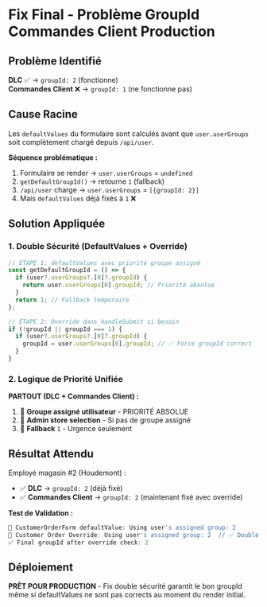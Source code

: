 # Fix Final - Problème GroupId Commandes Client Production

## Problème Identifié

**DLC** ✅ → `groupId: 2` (fonctionne)  
**Commandes Client** ❌ → `groupId: 1` (ne fonctionne pas)

## Cause Racine

Les `defaultValues` du formulaire sont calculés avant que `user.userGroups` soit complètement chargé depuis `/api/user`. 

**Séquence problématique :**
1. Formulaire se render → `user.userGroups` = `undefined`
2. `getDefaultGroupId()` → retourne `1` (fallback)
3. `/api/user` charge → `user.userGroups` = `[{groupId: 2}]`  
4. Mais `defaultValues` déjà fixés à `1` ❌

## Solution Appliquée

### 1. Double Sécurité (DefaultValues + Override)
```javascript
// ÉTAPE 1: defaultValues avec priorité groupe assigné
const getDefaultGroupId = () => {
  if (user?.userGroups?.[0]?.groupId) {
    return user.userGroups[0].groupId; // Priorité absolue
  }
  return 1; // Fallback temporaire
};

// ÉTAPE 2: Override dans handleSubmit si besoin
if (!groupId || groupId === 1) {
  if (user?.userGroups?.[0]?.groupId) {
    groupId = user.userGroups[0].groupId; // ✅ Force groupId correct
  }
}
```

### 2. Logique de Priorité Unifiée
**PARTOUT (DLC + Commandes Client) :**
1. 🎯 **Groupe assigné utilisateur** - PRIORITÉ ABSOLUE
2. 🏪 **Admin store selection** - Si pas de groupe assigné  
3. 🚨 **Fallback** `1` - Urgence seulement

## Résultat Attendu

Employé magasin #2 (Houdemont) :
- ✅ **DLC** → `groupId: 2` (déjà fixé)
- ✅ **Commandes Client** → `groupId: 2` (maintenant fixé avec override)

**Test de Validation :**
```javascript
🎯 CustomerOrderForm defaultValue: Using user's assigned group: 2
🔧 Customer Order Override: Using user's assigned group: 2  // ✅ Double sécurité
✅ Final groupId after override check: 2
```

## Déploiement

**PRÊT POUR PRODUCTION** - Fix double sécurité garantit le bon groupId même si defaultValues ne sont pas corrects au moment du render initial.